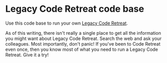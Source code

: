 

Legacy Code Retreat code base
======

Use this code base to run your own [Legacy Code Retreat](http://legacycoderetreat.jbrains.ca).

As of this writing, there isn't really a single place to get all the information you might want about Legacy Code Retreat. Search the web and ask your colleagues. Most importantly, don't panic! If you've been to Code Retreat even once, then you know most of what you need to run a Legacy Code Retreat. Give it a try!

